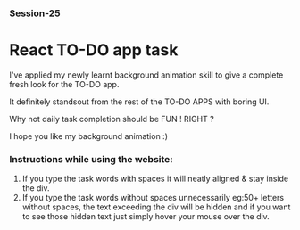 ### Session-25

# React TO-DO app task

I've applied my newly learnt background animation skill to give a complete fresh look for the TO-DO app.

It definitely standsout from the rest of the TO-DO APPS with boring UI.

Why not daily task completion should be FUN ! RIGHT ?

I hope you like my background animation :)


### Instructions while using the website:

1. If you type the task words with spaces it will neatly aligned & stay inside the div.
2. If you type the task words without spaces unnecessarily eg:50+ letters without spaces, the text exceeding
   the div will be hidden and if you want to see those hidden text just simply
   hover your mouse over the div.
